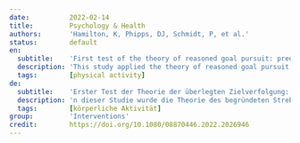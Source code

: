 ```yaml
---
date:          2022-02-14
title:         Psychology & Health
authors:       'Hamilton, K, Phipps, DJ, Schmidt, P, et al.'
status:        default
en:
  subtitle:    'First test of the theory of reasoned goal pursuit: predicting physical activity'
  description: 'This study applied the theory of reasoned goal pursuit (TRGP) in predicting physical activity among Australian undergraduate students, providing the first empirical test of the model.Methods: The research comprised an elicitation study (N = 25; MAge= 25.76, SDAge= 11.33, 20 female, 5 male) to identify readily accessible procurement and approval goal beliefs and behavioural, normative, and control beliefs; and, a two-wave prospective online survey study (N = 109; MAge = 21.88, SDAge = 7.04, 63 female, 46 male) to test the tenets of the TRGP in relation to meeting World Health Organization physical activity guidelines during the COVID-19 pandemic among first year university students.Results: A linear PLS-SEM model displayed good fit-to-data, predicting 38%, 74%, and 48% of the variance in motivation, intention, and physical activity, respectively. The model supported the majority of hypothesised pattern of effects among theory constructs; in particular, the proposition that beliefs corresponding to procurement and approval goals would be more consequential to people’s motivation and, thus, their intentions and behaviour, than other behavioural and normative beliefs, respectively.Conclusions: Results lend support for the TRGP and sets the agenda for future research to systematically test the proposed direct, indirect, and moderation effects for different health behaviours, populations, and contexts.'
  tags:        [physical activity]
de:
  subtitle:    'Erster Test der Theorie der überlegten Zielverfolgung: Vorhersage der körperlichen Aktivität'
  description: 'n dieser Studie wurde die Theorie des begründeten Strebens nach Zielen (TRGP) zur Vorhersage körperlicher Aktivität unter australischen Studenten angewandt, was den ersten empirischen Test des Modells darstellte.Methoden: Die Untersuchung umfasste eine Erhebungsstudie (N = 25; MAge= 25.76, SDAge= 11.33, 20 weiblich, 5 männlich), um leicht zugängliche Beschaffungs- und Zustimmungszielüberzeugungen sowie Verhaltens-, Norm- und Kontrollüberzeugungen zu identifizieren; und eine zweiwellige prospektive Online-Umfrage-Studie (N = 109; MAge = 21. 88, SDAge = 7.04, 63 weiblich, 46 männlich), um die Grundsätze des TRGP in Bezug auf die Einhaltung der Richtlinien der Weltgesundheitsorganisation für körperliche Aktivität während der COVID-19-Pandemie unter Universitätsstudenten im ersten Studienjahr zu testen.Ergebnisse: Ein lineares PLS-SEM-Modell zeigte eine gute Übereinstimmung mit den Daten und sagte 38 %, 74 % bzw. 48 % der Varianz in Motivation, Absicht und körperlicher Aktivität voraus. Das Modell unterstützte die Mehrzahl der hypothetischen Wirkungsmuster zwischen den theoretischen Konstrukten; insbesondere die These, dass Überzeugungen, die mit Beschaffungs- und Anerkennungszielen korrespondieren, die Motivation und damit die Absichten und das Verhalten der Menschen stärker beeinflussen als andere verhaltensbezogene und normative Überzeugungen: Die Ergebnisse stützen das TRGP und legen die Agenda für zukünftige Forschung fest, um die vorgeschlagenen direkten, indirekten und moderierenden Effekte für verschiedene Gesundheitsverhaltensweisen, Bevölkerungsgruppen und Kontexte systematisch zu testen.' 
  tags:        [körperliche Aktivität]
group:         'Interventions'
credit:        https://doi.org/10.1080/08870446.2022.2026946
---
```

